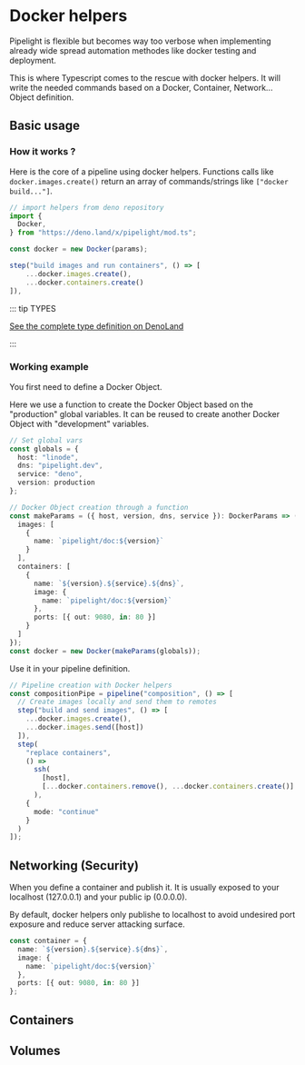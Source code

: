 # Docker helpers <Badge type="warning" text="beta" />

Pipelight is flexible but becomes way too verbose
when implementing already wide spread automation methodes like docker testing and deployment.

This is where Typescript comes to the rescue with docker helpers.
It will write the needed commands based on a Docker, Container, Network... Object definition.

## Basic usage

### How it works ?

Here is the core of a pipeline using docker helpers.
Functions calls like `docker.images.create()` return an array of commands/strings
like `["docker build..."]`.

```ts
// import helpers from deno repository
import {
  Docker,
} from "https://deno.land/x/pipelight/mod.ts";

const docker = new Docker(params);

step("build images and run containers", () => [
    ...docker.images.create(),
    ...docker.containers.create()
]),
```

::: tip TYPES

[See the complete type definition on DenoLand](https://deno.land/x/pipelight/mod.ts)

:::

### Working example

You first need to define a Docker Object.

Here we use a function to create the Docker Object based on the "production" global variables.
It can be reused to create another Docker Object with "development" variables.

```ts
// Set global vars
const globals = {
  host: "linode",
  dns: "pipelight.dev",
  service: "deno",
  version: production
};

// Docker Object creation through a function
const makeParams = ({ host, version, dns, service }): DockerParams => ({
  images: [
    {
      name: `pipelight/doc:${version}`
    }
  ],
  containers: [
    {
      name: `${version}.${service}.${dns}`,
      image: {
        name: `pipelight/doc:${version}`
      },
      ports: [{ out: 9080, in: 80 }]
    }
  ]
});
const docker = new Docker(makeParams(globals));
```

Use it in your pipeline definition.

```ts
// Pipeline creation with Docker helpers
const compositionPipe = pipeline("composition", () => [
  // Create images locally and send them to remotes
  step("build and send images", () => [
    ...docker.images.create(),
    ...docker.images.send([host])
  ]),
  step(
    "replace containers",
    () =>
      ssh(
        [host],
        [...docker.containers.remove(), ...docker.containers.create()]
      ),
    {
      mode: "continue"
    }
  )
]);
```

## Networking (Security)

When you define a container and publish it.
It is usually exposed to your localhost (127.0.0.1) and your public ip (0.0.0.0).

By default, docker helpers only publishe to localhost
to avoid undesired port exposure and reduce server attacking surface.

```ts
const container = {
  name: `${version}.${service}.${dns}`,
  image: {
    name: `pipelight/doc:${version}`
  },
  ports: [{ out: 9080, in: 80 }]
};
```

## Containers

## Volumes
